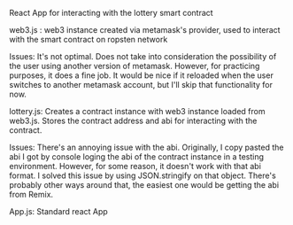 React App for interacting with the lottery smart contract

web3.js :
web3 instance created via metamask's provider, used to interact with the smart contract on ropsten network

Issues:
It's not optimal. Does not take into consideration the possibility of the user using another version of metamask. However, for practicing purposes, it does a fine job. It would be nice if it reloaded when the user switches to another metamask account, but I'll skip that functionality for now.

lottery.js:
Creates a contract instance with web3 instance loaded from web3.js. Stores the contract address and abi for interacting with the contract.

Issues:
There's an annoying issue with the abi. Originally, I copy pasted the abi I got by console loging the abi of the contract instance in a testing environment. However, for some reason, it doesn't work with that abi format. I solved this issue by using JSON.stringify on that object. There's probably other ways around that, the easiest one would be getting the abi from Remix.

App.js:
Standard react App